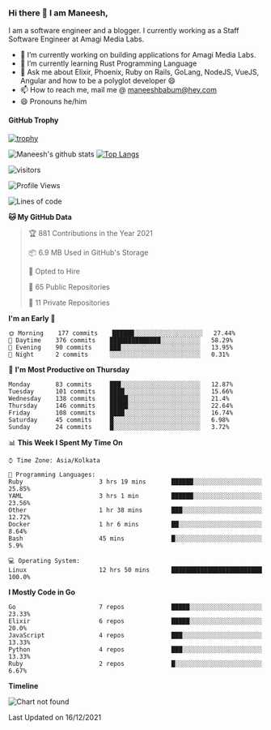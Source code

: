 ### Hi there 👋 I am Maneesh,

I am a software engineer and a blogger. I currently working as a Staff Software Engineer at Amagi Media Labs.


- 🔭 I’m currently working on building applications for Amagi Media Labs.
- 🌱 I’m currently learning Rust Programming Language
- 💬 Ask me about Elixir, Phoenix, Ruby on Rails, GoLang, NodeJS, VueJS, Angular and how to be a polyglot developer 😄
- 📫 How to reach me, mail me @ maneeshbabum@hey.com
- 😄 Pronouns he/him

#### GitHub Trophy
[![trophy](https://github-profile-trophy.vercel.app/?username=mbm-c)](https://github.com/ryo-ma/github-profile-trophy)

![Maneesh's github stats](https://github-readme-stats.vercel.app/api?username=mbm-c&show_icons=true)
[![Top Langs](https://github-readme-stats.vercel.app/api/top-langs/?username=mbm-c)](https://github.com/anuraghazra/github-readme-stats)


![visitors](https://visitor-badge.glitch.me/badge?page_id=maneeshbabu.maneeshbabu)

<!--START_SECTION:waka-->
![Profile Views](http://img.shields.io/badge/Profile%20Views-0-blue)

![Lines of code](https://img.shields.io/badge/From%20Hello%20World%20I%27ve%20Written-288%20Thousand%20lines%20of%20code-blue)

**🐱 My GitHub Data** 

> 🏆 881 Contributions in the Year 2021
 > 
> 📦 6.9 MB Used in GitHub's Storage 
 > 
> 💼 Opted to Hire
 > 
> 📜 65 Public Repositories 
 > 
> 🔑 11 Private Repositories  
 > 
**I'm an Early 🐤** 

```text
🌞 Morning    177 commits    ██████░░░░░░░░░░░░░░░░░░░   27.44% 
🌆 Daytime    376 commits    ██████████████░░░░░░░░░░░   58.29% 
🌃 Evening    90 commits     ███░░░░░░░░░░░░░░░░░░░░░░   13.95% 
🌙 Night      2 commits      ░░░░░░░░░░░░░░░░░░░░░░░░░   0.31%

```
📅 **I'm Most Productive on Thursday** 

```text
Monday       83 commits     ███░░░░░░░░░░░░░░░░░░░░░░   12.87% 
Tuesday      101 commits    ████░░░░░░░░░░░░░░░░░░░░░   15.66% 
Wednesday    138 commits    █████░░░░░░░░░░░░░░░░░░░░   21.4% 
Thursday     146 commits    █████░░░░░░░░░░░░░░░░░░░░   22.64% 
Friday       108 commits    ████░░░░░░░░░░░░░░░░░░░░░   16.74% 
Saturday     45 commits     █░░░░░░░░░░░░░░░░░░░░░░░░   6.98% 
Sunday       24 commits     █░░░░░░░░░░░░░░░░░░░░░░░░   3.72%

```


📊 **This Week I Spent My Time On** 

```text
⌚︎ Time Zone: Asia/Kolkata

💬 Programming Languages: 
Ruby                     3 hrs 19 mins       ██████░░░░░░░░░░░░░░░░░░░   25.85% 
YAML                     3 hrs 1 min         ██████░░░░░░░░░░░░░░░░░░░   23.56% 
Other                    1 hr 38 mins        ███░░░░░░░░░░░░░░░░░░░░░░   12.72% 
Docker                   1 hr 6 mins         ██░░░░░░░░░░░░░░░░░░░░░░░   8.64% 
Bash                     45 mins             █░░░░░░░░░░░░░░░░░░░░░░░░   5.9%

💻 Operating System: 
Linux                    12 hrs 50 mins      █████████████████████████   100.0%

```

**I Mostly Code in Go** 

```text
Go                       7 repos             █████░░░░░░░░░░░░░░░░░░░░   23.33% 
Elixir                   6 repos             █████░░░░░░░░░░░░░░░░░░░░   20.0% 
JavaScript               4 repos             ███░░░░░░░░░░░░░░░░░░░░░░   13.33% 
Python                   4 repos             ███░░░░░░░░░░░░░░░░░░░░░░   13.33% 
Ruby                     2 repos             █░░░░░░░░░░░░░░░░░░░░░░░░   6.67%

```


**Timeline**

![Chart not found](https://raw.githubusercontent.com/mbm-c/mbm-c/master/charts/bar_graph.png) 


 Last Updated on 16/12/2021
<!--END_SECTION:waka-->

<!--
**maneeshbabu/maneeshbabu** is a ✨ _special_ ✨ repository because its `README.md` (this file) appears on your GitHub profile.

Here are some ideas to get you started:

- 🔭 I’m currently working on ...
- 🌱 I’m currently learning ...
- 👯 I’m looking to collaborate on ...
- 🤔 I’m looking for help with ...
- 💬 Ask me about ...
- 📫 How to reach me: ...
- 😄 Pronouns: ...
- ⚡ Fun fact: ...
-->
